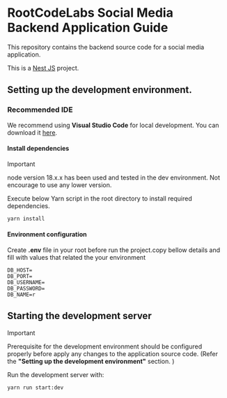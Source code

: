 # RootCodeLabs Social Media Backend Application Guide

This repository contains the backend source code for a social media application.

This is a [Nest JS](https://docs.nestjs.com/) project.

## Setting up the development environment.

### Recommended IDE
We recommend using **Visual Studio Code** for local development. You can download it [here](https://code.visualstudio.com/).

#### Install dependencies

> [!IMPORTANT]
> node version 18.x.x has been used and tested in the dev environment. Not encourage to use any lower version.


Execute below Yarn script in the root directory to install required dependencies.

```bash
yarn install
```

#### Environment configuration
Create **.env** file in your root before run the project.copy bellow details and fill with values that related the your environment
```
DB_HOST=
DB_PORT=
DB_USERNAME=
DB_PASSWORD=
DB_NAME=r
```

## Starting the development server

> [!IMPORTANT]
> Prerequisite for the development environment should be configured properly before apply any changes to the application source code. (Refer the **"Setting up the development environment"** section. )

Run the development server with:

```bash
yarn run start:dev
```